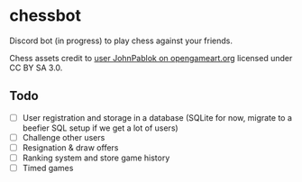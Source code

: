 # chessbot
Discord bot (in progress) to play chess against your friends.

Chess assets credit to [user JohnPablok on opengameart.org](https://opengameart.org/content/chess-pieces-and-board-squares) licensed under CC BY SA 3.0.

## Todo

- [ ] User registration and storage in a database (SQLite for now, migrate to a beefier SQL setup if we get a lot of users)
- [ ] Challenge other users
- [ ] Resignation & draw offers
- [ ] Ranking system and store game history
- [ ] Timed games
